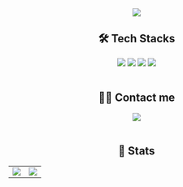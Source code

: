 <div align="center">
  <img src="https://capsule-render.vercel.app/api?type=soft&color=ffffff&height=180&text=WaterGunWoo's%20Github&animation=fadeIn&fontColor=000000&fontSize=50" />
</div>

<div align="center">
  <h2>🛠️ Tech Stacks</h2>
  <img src="https://img.shields.io/badge/Python-3776AB?style=for-the-badge&logo=Python&logoColor=white">
  <img src="https://img.shields.io/badge/Keras-D00000?style=for-the-badge&logo=Keras&logoColor=white">
  <img src="https://img.shields.io/badge/Tensorflow-FF6F00?style=for-the-badge&logo=Tensorflow&logoColor=white">
  <img src="https://img.shields.io/badge/Github-181717?style=for-the-badge&logo=Github&logoColor=white">
</div>

<br/>

<div align="center">
  <h2>🧑‍💻 Contact me</h2>
  <a href="mailto:watergunwoo@gmail.com">
    <img src="https://img.shields.io/badge/Gmail-EA4335?style=for-the-badge&logo=Gmail&logoColor=white">
  </a>

</div>

<br/>

<div align="center">
  <h2>🏅 Stats</h2>
  <table>
    <tr>
      <td>
        <img src="https://github-readme-stats.vercel.app/api?username=watergunwoo&custom_title=GitHub%20Stats&show_icons=true&theme=swift" />
      </td>
      <td>
        <img src="https://github-readme-stats.vercel.app/api/top-langs/?username=watergunwoo&layout=compact&theme=swift" />
      </td>
    </tr>
  </table>
</div>

    
